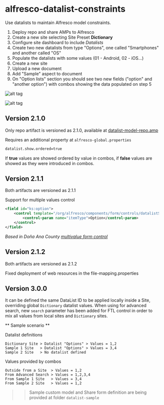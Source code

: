 
alfresco-datalist-constraints
=============================

Use datalists to maintain Alfresco model constraints.

1. Deploy repo and share AMPs to Alfresco
2. Create a new site selecting Site Preset **Dictionary**
3. Configure site dashboard to include *Datalists*
4. Create two new datalists from type "Options", one called "Smartphones" and another called "OS"
5. Populate the datalists with some values (01 - Android, 02 - iOS...)
6. Create a new site
7. Upload a new document
8. Add "Sample" aspect to document
9. On "Option lists" section you should see two new fields ("option" and "another option") with combos showing the data populated on step 5

![alt tag](https://cloud.githubusercontent.com/assets/1818300/2766867/b0fcbb8c-ca32-11e3-83f4-f2ff76690683.png)

![alt tag](https://cloud.githubusercontent.com/assets/1818300/2766889/fd96af8e-ca32-11e3-9dbe-04af7007c113.png)

## Version 2.1.0

Only repo artifact is versioned as 2.1.0, available at [datalist-model-repo.amp](https://github.com/keensoft/alfresco-datalist-constraints/releases/download/2.1.0/datalist-model-repo.amp)

Requires an additional property at `alfresco-global.properties`

```bash
datalist.show.ordered=true
```

If **true** values are showed ordered by value in combos, if **false** values are showed as they were introduced in combos.

## Version 2.1.1

Both artifacts are versioned as 2.1.1

Support for multiple values control

```xml
<field id="ks:option">
    <control template="/org/alfresco/components/form/controls/datalistSelectone-multiple.ftl">
        <control-param name="itemType">Option</control-param>
    </control>                    
</field>
```

*Based in Doña Ana County [multivalue form control](https://github.com/donaanacounty/multivalueFormControl)*

## Version 2.1.2

Both artifacts are versioned as 2.1.2

Fixed deployment of web resources in the file-mapping.properties 

## Version 3.0.0

It can be defined the same DataList ID to be applied locally inside a Site, overriding global `Dictionary` datalist values. When using for advanced search, new `search` parameter has been added for FTL control in order to mix all values from local sites and `Dictionary` sites.

** Sample scenario **

Datalist definitions

```
Dictionary Site > Datalist "Options" > Values = 1,2
Sample 1 Site   > Datalist "Options" > Values = 3,4
Sample 2 Site   > No datalist defined
```

Values provided by combos 

```
Outside from a Site  > Values = 1,2
From Advanced Search > Values = 1,2,3,4
From Sample 1 Site   > Values = 3,4
From Sample 2 Site   > Values = 1,2
```

>> Sample custom model and Share form definition are being provided at folder `datalist-sample`